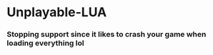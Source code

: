 # Unplayable-LUA

### Stopping support since it likes to crash your game when loading everything lol
